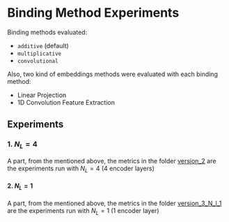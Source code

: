 
# Binding Method Experiments

Binding methods evaluated:

- `additive` (default)
- `multiplicative`
- `convolutional`


Also, two kind of embeddings methods were evaluated with each binding method:

- Linear Projection
- 1D Convolution Feature Extraction

## Experiments


### 1. $N_L=4$

A part, from the mentioned above, the metrics in the folder [version_2](version_2) are the experiments run with $N_L=4$
(4 encoder layers)

#### 2. $N_L=1$

A part, from the mentioned above, the metrics in the folder [version_3_N_l_1](version_3_N_l_1) are the experiments run
with $N_L=1$ (1 encoder layer)

